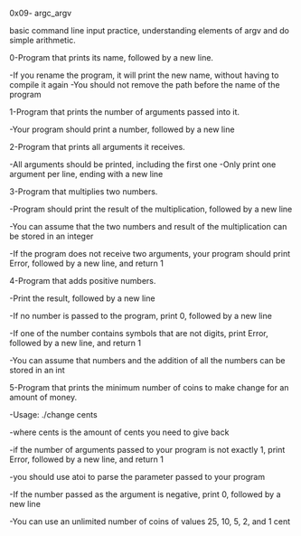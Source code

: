 0x09- argc_argv

basic command line input practice, understanding elements of argv and do simple arithmetic.


0-Program that prints its name, followed by a new line.

-If you rename the program, it will print the new name, without having to compile it again
-You should not remove the path before the name of the program


1-Program that prints the number of arguments passed into it.

-Your program should print a number, followed by a new line


2-Program that prints all arguments it receives.

-All arguments should be printed, including the first one
-Only print one argument per line, ending with a new line


3-Program that multiplies two numbers.

-Program should print the result of the multiplication, followed by a new line

-You can assume that the two numbers and result of the multiplication can be stored in an integer

-If the program does not receive two arguments, your program should print Error, followed by a new line, and return 1


4-Program that adds positive numbers.

-Print the result, followed by a new line

-If no number is passed to the program, print 0, followed by a new line

-If one of the number contains symbols that are not digits, print Error, followed by a new line, and return 1

-You can assume that numbers and the addition of all the numbers can be stored in an int


5-Program that prints the minimum number of coins to make change for an amount of money.

-Usage: ./change cents

-where cents is the amount of cents you need to give back

-if the number of arguments passed to your program is not exactly 1, print Error, followed by a new line, and return 1

-you should use atoi to parse the parameter passed to your program

-If the number passed as the argument is negative, print 0, followed by a new line

-You can use an unlimited number of coins of values 25, 10, 5, 2, and 1 cent
